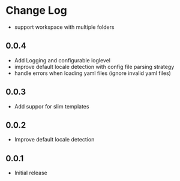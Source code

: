 # Change Log

- support workspace with multiple folders

## 0.0.4
- Add Logging and configurable loglevel
- improve default locale detection with config file parsing strategy
- handle errors when loading yaml files (ignore invalid yaml files)

## 0.0.3
- Add suppor for slim templates

## 0.0.2
- Improve default locale detection

## 0.0.1
- Initial release